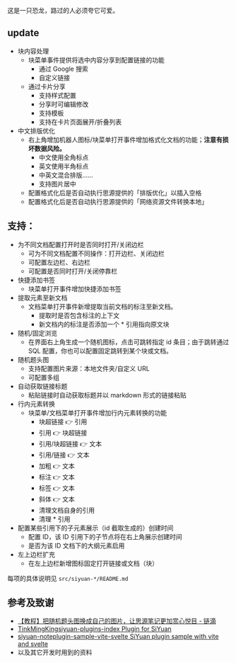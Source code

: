 这是一只恐龙，路过的人必须夸它可爱。

## update

- 块内容处理
  - 块菜单事件提供将选中内容分享到配置链接的功能
    - 通过 Google 搜索
    - 自定义链接
  - 通过卡片分享
    - 支持样式配置
    - 分享时可编辑修改
    - 支持模板
    - 支持在卡片页面展开/折叠列表
- 中文排版优化
  - 右上角增加机器人图标/块菜单打开事件增加格式化文档的功能；**注意有损坏数据风险。**
    - 中文使用全角标点
    - 英文使用半角标点
    - 中英文混合排版……
    - 支持图片居中
  - 配置格式化后是否自动执行思源提供的「排版优化」以插入空格
  - 配置格式化后是否自动执行思源提供的「网络资源文件转换本地」

## 支持：

- 为不同文档配置打开时是否同时打开/关闭边栏
  - 可为不同文档配置不同操作：打开边栏、关闭边栏
  - 可配置左边栏、右边栏
  - 可配置是否同时打开/关闭停靠栏
- 快捷添加书签
  - 块菜单打开事件增加快捷添加书签
- 提取元素至新文档
  - 文档菜单打开事件新增提取当前文档的标注至新文档。
    - 提取时是否包含标注的上下文
    - 新文档内的标注是否添加一个 \* 引用指向原文块
- 随机/固定浏览
  - 在界面右上角生成一个随机图标，点击可跳转指定 id 条目；由于跳转通过 SQL 配置，你也可以配置固定跳转到某个块或文档。
- 随机题头图
  - 支持配置图片来源：本地文件夹/自定义 URL
  - 可配置多组
- 自动获取链接标题
  - 粘贴链接时自动获取标题并以 markdown 形式的链接粘贴
- 行内元素转换
  - 块菜单/文档菜单打开事件增加行内元素转换的功能
    - 块超链接 👉 引用
    - 引用 👉 块超链接
    - 引用/块超链接 👉 文本
    - 引用/链接 👉 文本
    - 加粗 👉 文本
    - 标注 👉 文本
    - 标签 👉 文本
    - 斜体 👉 文本
    - 清理文档自身的引用
    - 清理 \* 引用
- 配置某些引用下的子元素展示（id 截取生成的）创建时间
  - 配置 ID，该 ID 引用下的子节点将在右上角展示创建时间
  - 是否为该 ID 文档下的大纲元素启用
- 左上边栏扩充
  - 在左上边栏新增图标固定打开链接或文档（块）

每项的具体说明见 `src/siyuan-*/README.md`

## 参考及致谢

- [【教程】把随机题头图换成自己的图片，让思源笔记更加赏心悦目 - 链滴](https://ld246.com/article/1694612740828)
- [TinkMingKingsiyuan-plugins-index Plugin for SiYuan](https://github.com/TinkMingKing/siyuan-plugins-index)
- [siyuan-noteplugin-sample-vite-svelte SiYuan plugin sample with vite and svelte](https://github.com/siyuan-note/plugin-sample-vite-svelte)
- 以及其它开发时用到的资料
